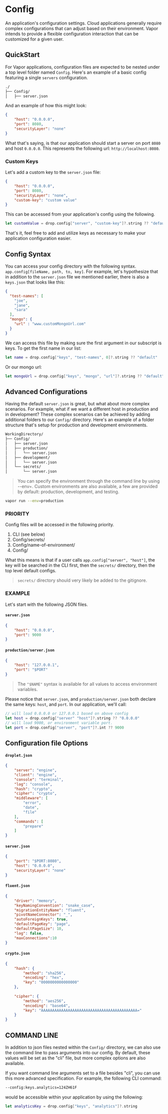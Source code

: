 # Config

An application's configuration settings. Cloud applications generally require complex configurations that can adjust based on their environment. Vapor intends to provide a flexible configuration interaction that can be customized for a given user.

## QuickStart

For Vapor applications, configuration files are expected to be nested under a top level folder named `Config`. Here's an example of a basic config featuring a single `servers` configuration.

```bash
./
├── Config/
│   ├── server.json
```

And an example of how this might look:

```JSON
{
    "host": "0.0.0.0",
    "port": 8080,
    "securityLayer": "none"
}
```

What that's saying, is that our application should start a server on port `8080` and host `0.0.0.0`. This represents the following url: `http://localhost:8080`.

### Custom Keys

Let's add a custom key to the `server.json` file:

```JSON
{
    "host": "0.0.0.0",
    "port": 8080,
    "securityLayer": "none",
    "custom-key": "custom value"
}
```

This can be accessed from your application's config using the following.

```swift
let customValue = drop.config["server", "custom-key"]?.string ?? "default"
```

That's it, feel free to add and utilize keys as necessary to make your application configuration easier.

## Config Syntax

You can access your config directory with the following syntax. `app.config[fileName, path, to, key]`. For example, let's hypothesize that in addition to the `server.json` file we mentioned earlier, there is also a `keys.json` that looks like this:

```JSON
{
  "test-names": [
    "joe",
    "jane",
    "sara"
  ],
  "mongo": {
    "url" : "www.customMongoUrl.com"
  }
}
```

We can access this file by making sure the first argument in our subscript is keys. To get the first name in our list:

```swift
let name = drop.config["keys", "test-names", 0]?.string ?? "default"
```

Or our mongo url:

```swift
let mongoUrl = drop.config["keys", "mongo", "url"]?.string ?? "default"
```

## Advanced Configurations

Having the default `server.json` is great, but what about more complex scenarios. For example, what if we want a different host in production and in development? These complex scenarios can be achieved by adding additional folders to our `Config/` directory. Here's an example of a folder structure that's setup for production and development environments.

```bash
WorkingDirectory/
├── Config/
│   ├── server.json
│   ├── production/
│   │   └── server.json
│   ├── development/
│   │   └── server.json
│   └── secrets/
│       └── server.json
```

> You can specify the environment through the command line by using --env=. Custom environments are also available, a few are provided by default: production, development, and testing.

```bash
vapor run --env=production
```

### PRIORITY

Config files will be accessed in the following priority.

1. CLI (see below)
2. Config/secrets/
3. Config/name-of-environment/
4. Config/

What this means is that if a user calls `app.config["server", "host"]`, the key will be searched in the CLI first, then the `secrets/` directory, then the top level default configs.

> `secrets/` directory should very likely be added to the gitignore.

### EXAMPLE

Let's start with the following JSON files.

#### `server.json`

```JSON
{
    "host": "0.0.0.0",
    "port": 9000
}
```

#### `production/server.json`

```JSON
{
    "host": "127.0.0.1",
    "port": "$PORT"
}
```

> The `"$NAME"` syntax is available for all values to access environment variables.

Please notice that `server.json`, and `production/server.json` both declare the same keys: `host`, and `port`. In our application, we'll call:

```swift
// will load 0.0.0.0 or 127.0.0.1 based on above config
let host = drop.config["server" "host"]?.string ?? "0.0.0.0"
// will load 9000, or environment variable port.
let port = drop.config["server", "port"]?.int ?? 9000
```
## Configuration file Options 

#### `droplet.json`
```JSON
{
    "server": "engine",
    "client": "engine",
    "console": "terminal",
    "log": "console",
    "hash": "crypto",
    "cipher": "crypto",
    "middleware": [
        "error",
        "date",
        "file"
    ],
    "commands": [
        "prepare"
    ]
}
```

#### `server.json`
```JSON
{
    "port": "$PORT:8080",
    "host": "0.0.0.0",
    "securityLayer": "none"
}
```

#### `fluent.json`
```JSON
{
    "driver": "memory",
    "keyNamingConvention": "snake_case",
    "migrationEntityName": "fluent",
    "pivotNameConnector": "_",
    "autoForeignKeys": true,
    "defaultPageKey": "page",
    "defaultPageSize": 10,
    "log": false, 
    "maxConnections":10
}
```

#### `crypto.json`
```JSON
{
    "hash": {
        "method": "sha256",
        "encoding": "hex",
        "key": "0000000000000000"
    },
    
    "cipher": {
        "method": "aes256",
        "encoding": "base64",
        "key": "AAAAAAAAAAAAAAAAAAAAAAAAAAAAAAAAAAAAAAAAAAA="
    }
}
```

## COMMAND LINE

In addition to json files nested within the `Config/` directory, we can also use the command line to pass arguments into our config. By default, these values will be set as the "cli" file, but more complex options are also available.

If you want command line arguments set to a file besides "cli", you can use this more advanced specification. For example, the following CLI command:

```bash
--config:keys.analytics=124ZH61F
```

would be accessible within your application by using the following:

```swift
let analyticsKey = drop.config["keys", "analytics"]?.string
```
